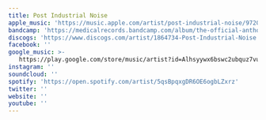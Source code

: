 ```yaml
---
title: Post Industrial Noise
apple_music: 'https://music.apple.com/artist/post-industrial-noise/972044934'
bandcamp: 'https://medicalrecords.bandcamp.com/album/the-official-anthology-mr-045'
discogs: 'https://www.discogs.com/artist/1864734-Post-Industrial-Noise'
facebook: ''
google_music: >-
   https://play.google.com/store/music/artist?id=Alhsyywx6bswc2ubquz7vuddxui
instagram: ''
soundcloud: ''
spotify: 'https://open.spotify.com/artist/5qsBpqxgDR6OE6ogbLZxrz'
twitter: ''
website: ''
youtube: ''
---
```

